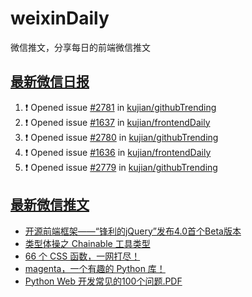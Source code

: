 # weixinDaily
微信推文，分享每日的前端微信推文

## [最新微信日报](https://github.com/kujian/weixinDaily/issues)

<!--START_SECTION:activity-->
1. ❗ Opened issue [#2781](https://github.com/kujian/githubTrending/issues/2781) in [kujian/githubTrending](https://github.com/kujian/githubTrending)
2. ❗ Opened issue [#1637](https://github.com/kujian/frontendDaily/issues/1637) in [kujian/frontendDaily](https://github.com/kujian/frontendDaily)
3. ❗ Opened issue [#2780](https://github.com/kujian/githubTrending/issues/2780) in [kujian/githubTrending](https://github.com/kujian/githubTrending)
4. ❗ Opened issue [#1636](https://github.com/kujian/frontendDaily/issues/1636) in [kujian/frontendDaily](https://github.com/kujian/frontendDaily)
5. ❗ Opened issue [#2779](https://github.com/kujian/githubTrending/issues/2779) in [kujian/githubTrending](https://github.com/kujian/githubTrending)
<!--END_SECTION:activity-->


## [最新微信推文](https://weixin.qdkfweb.cn/)

<!-- BLOG-POST-LIST:START -->
- [开源前端框架——“锋利的jQuery”发布4.0首个Beta版本](https://weixin.qdkfweb.cn/40356.html)
- [类型体操之 Chainable 工具类型](https://weixin.qdkfweb.cn/40357.html)
- [66 个 CSS 函数，一网打尽！](https://weixin.qdkfweb.cn/40350.html)
- [magenta，一个有趣的 Python 库！](https://weixin.qdkfweb.cn/40352.html)
- [Python Web 开发常见的100个问题.PDF](https://weixin.qdkfweb.cn/40353.html)
<!-- BLOG-POST-LIST:END -->
